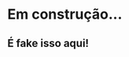 <!DOCTYPE html>
<html>
<body>

<h1>Em construção...</h1>
<h2>É fake isso aqui!</h2>

</body>
</html>
